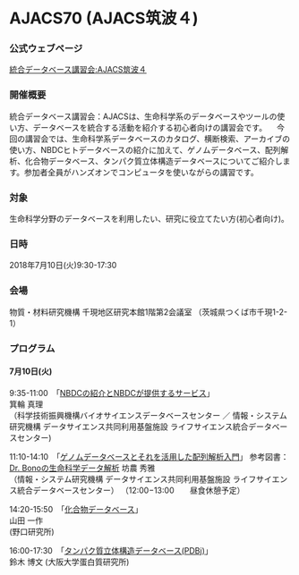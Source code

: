 # AJACS70 (AJACS筑波４)

### 公式ウェブページ
[統合データベース講習会:AJACS筑波４](https://events.biosciencedbc.jp/training/ajacs70)  

### 開催概要
統合データベース講習会：AJACSは、生命科学系のデータベースやツールの使い方、データベースを統合する活動を紹介する初心者向けの講習会です。
　今回の講習会では、生命科学系データベースのカタログ、横断検索、アーカイブの使い方、NBDCヒトデータベースの紹介に加えて、ゲノムデータベース、配列解析、化合物データベース、タンパク質立体構造データベースについてご紹介します。参加者全員がハンズオンでコンピュータを使いながらの講習です。
 
### 対象
生命科学分野のデータベースを利用したい、研究に役立てたい方(初心者向け)。  

### 日時
2018年7月10日(火)9:30-17:30 

### 会場
物質・材料研究機構 千現地区研究本館1階第2会議室
（茨城県つくば市千現1-2-1）

### プログラム
#### 7月10日(火)
 9:35-11:00　「[NBDCの紹介とNBDCが提供するサービス](https://github.com/AJACS-training/AJACS70/blob/master/01_minowa/)」    
箕輪 真理  
（科学技術振興機構バイオサイエンスデータベースセンター ／ 情報・システム研究機構 データサイエンス共同利用基盤施設 ライフサイエンス統合データベースセンター)  


11:10-14:10　「[ゲノムデータベースとそれを活用した配列解析入門](https://github.com/AJACS-training/AJACS70/blob/master/02_bono/)」 参考図書：[Dr. Bonoの生命科学データ解析](https://www.medsi.co.jp/books/products/detail.php?product_id=3588) 
坊農 秀雅  
（情報・システム研究機構 データサイエンス共同利用基盤施設 ライフサイエンス統合データベースセンター）
（12:00−13:00　　昼食休憩予定）


14:20-15:50　「[化合物データベース](https://github.com/AJACS-training/AJACS70/blob/master/03_yamada/)」  
山田 一作  
(野口研究所)


16:00-17:30　「[タンパク質立体構造データベース(PDBj)](https://github.com/AJACS-training/AJACS70/blob/master/04_suzuki/)」  
鈴木 博文 
(大阪大学蛋白質研究所)
